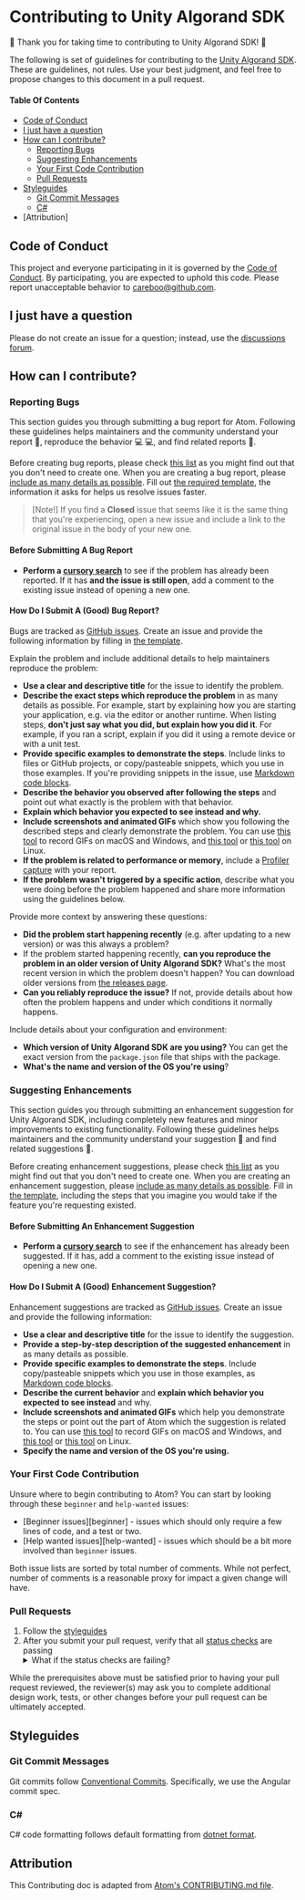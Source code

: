 # Contributing to Unity Algorand SDK

:tada: Thank you for taking time to contributing to Unity Algorand SDK! :tada:

The following is set of guidelines for contributing to the
[Unity Algorand SDK](https://github.com/CareBoo/unity-algorand-sdk).
These are guidelines, not rules. Use your best judgment, and feel free to propose
changes to this document in a pull request.

#### Table Of Contents

- [Code of Conduct](#code-of-conduct)
- [I just have a question](#i-just-have-a-question)
- [How can I contribute?](#how-can-i-contribute)
  - [Reporting Bugs](#reporting-bugs)
  - [Suggesting Enhancements](#suggesting-enhancements)
  - [Your First Code Contribution](#your-first-code-contribution)
  - [Pull Requests](#pull-requests)
- [Styleguides](#styleguides)
  - [Git Commit Messages](#git-commit-messages)
  - [C#](#c#)
- [Attribution]

## Code of Conduct

This project and everyone participating in it is governed by the [Code of Conduct](CODE_OF_CONDUCT.md). By participating, you are expected to uphold this code. Please report unacceptable behavior to [careboo@github.com](mailto:careboo@github.com).

## I just have a question

Please do not create an issue for a question; instead, use the [discussions forum](https://github.com/CareBoo/unity-algorand-sdk/discussions).

## How can I contribute?

### Reporting Bugs

This section guides you through submitting a bug report for Atom. Following these guidelines helps maintainers and the community understand your report :pencil:, reproduce the behavior :computer: :computer:, and find related reports :mag_right:.

Before creating bug reports, please check [this list](#before-submitting-a-bug-report) as you might find out that you don't need to create one. When you are creating a bug report, please [include as many details as possible](#how-do-i-submit-a-good-bug-report). Fill out [the required template](https://github.com/CareBoo/unity-algorand-sdk/blob/main/.github/ISSUE_TEMPLATE/bug_report.md), the information it asks for helps us resolve issues faster.

> [Note!] If you find a **Closed** issue that seems like it is the same thing that you're
> experiencing, open a new issue and include a link to the original issue in the body of your new
> one.

#### Before Submitting A Bug Report

- **Perform a [cursory search](https://github.com/CareBoo/unity-algorand-sdk/issues)** to see if the problem has already been reported. If it has **and the issue is still open**, add a comment to the existing issue instead of opening a new one.

#### How Do I Submit A (Good) Bug Report?

Bugs are tracked as [GitHub issues](https://guides.github.com/features/issues/). Create an issue and provide the following information by filling in [the template](https://github.com/CareBoo/unity-algorand-sdk/blob/main/.github/ISSUE_TEMPLATE/bug_report.md).

Explain the problem and include additional details to help maintainers reproduce the problem:

- **Use a clear and descriptive title** for the issue to identify the problem.
- **Describe the exact steps which reproduce the problem** in as many details as possible. For example, start by explaining how you are starting your application, e.g. via the editor or another runtime. When listing steps, **don't just say what you did, but explain how you did it**. For example, if you ran a script, explain if you did it using a remote device or with a unit test.
- **Provide specific examples to demonstrate the steps**. Include links to files or GitHub projects, or copy/pasteable snippets, which you use in those examples. If you're providing snippets in the issue, use [Markdown code blocks](https://help.github.com/articles/markdown-basics/#multiple-lines).
- **Describe the behavior you observed after following the steps** and point out what exactly is the problem with that behavior.
- **Explain which behavior you expected to see instead and why.**
- **Include screenshots and animated GIFs** which show you following the described steps and clearly demonstrate the problem. You can use [this tool](https://www.cockos.com/licecap/) to record GIFs on macOS and Windows, and [this tool](https://github.com/colinkeenan/silentcast) or [this tool](https://github.com/GNOME/byzanz) on Linux.
- **If the problem is related to performance or memory**, include a [Profiler capture](https://docs.unity3d.com/Manual/Profiler.html) with your report.
- **If the problem wasn't triggered by a specific action**, describe what you were doing before the problem happened and share more information using the guidelines below.

Provide more context by answering these questions:

- **Did the problem start happening recently** (e.g. after updating to a new version) or was this always a problem?
- If the problem started happening recently, **can you reproduce the problem in an older version of Unity Algorand SDK?** What's the most recent version in which the problem doesn't happen? You can download older versions from [the releases page](https://github.com/CareBoo/unity-algorand-sdk/releases).
- **Can you reliably reproduce the issue?** If not, provide details about how often the problem happens and under which conditions it normally happens.

Include details about your configuration and environment:

- **Which version of Unity Algorand SDK are you using?** You can get the exact version from the `package.json` file that ships with the package.
- **What's the name and version of the OS you're using**?

### Suggesting Enhancements

This section guides you through submitting an enhancement suggestion for Unity Algorand SDK, including completely new features and minor improvements to existing functionality. Following these guidelines helps maintainers and the community understand your suggestion :pencil: and find related suggestions :mag_right:.

Before creating enhancement suggestions, please check [this list](#before-submitting-an-enhancement-suggestion) as you might find out that you don't need to create one. When you are creating an enhancement suggestion, please [include as many details as possible](#how-do-i-submit-a-good-enhancement-suggestion). Fill in [the template](https://github.com/CareBoo/unity-algorand-sdk/blob/main/.github/ISSUE_TEMPLATE/feature_request.md), including the steps that you imagine you would take if the feature you're requesting existed.

#### Before Submitting An Enhancement Suggestion

- **Perform a [cursory search](https://github.com/CareBoo/unity-algorand-sdk/issues)** to see if the enhancement has already been suggested. If it has, add a comment to the existing issue instead of opening a new one.

#### How Do I Submit A (Good) Enhancement Suggestion?

Enhancement suggestions are tracked as [GitHub issues](https://guides.github.com/features/issues/). Create an issue and provide the following information:

- **Use a clear and descriptive title** for the issue to identify the suggestion.
- **Provide a step-by-step description of the suggested enhancement** in as many details as possible.
- **Provide specific examples to demonstrate the steps**. Include copy/pasteable snippets which you use in those examples, as [Markdown code blocks](https://help.github.com/articles/markdown-basics/#multiple-lines).
- **Describe the current behavior** and **explain which behavior you expected to see instead** and why.
- **Include screenshots and animated GIFs** which help you demonstrate the steps or point out the part of Atom which the suggestion is related to. You can use [this tool](https://www.cockos.com/licecap/) to record GIFs on macOS and Windows, and [this tool](https://github.com/colinkeenan/silentcast) or [this tool](https://github.com/GNOME/byzanz) on Linux.
- **Specify the name and version of the OS you're using.**

### Your First Code Contribution

Unsure where to begin contributing to Atom? You can start by looking through these `beginner` and `help-wanted` issues:

- [Beginner issues][beginner] - issues which should only require a few lines of code, and a test or two.
- [Help wanted issues][help-wanted] - issues which should be a bit more involved than `beginner` issues.

Both issue lists are sorted by total number of comments. While not perfect, number of comments is a reasonable proxy for impact a given change will have.

### Pull Requests

1. Follow the [styleguides](#styleguides)
2. After you submit your pull request, verify that all [status checks](https://help.github.com/articles/about-status-checks/) are passing <details><summary>What if the status checks are failing?</summary>If a status check is failing, and you believe that the failure is unrelated to your change, please leave a comment on the pull request explaining why you believe the failure is unrelated. A maintainer will re-run the status check for you. If we conclude that the failure was a false positive, then we will open an issue to track that problem with our status check suite.</details>

While the prerequisites above must be satisfied prior to having your pull request reviewed, the reviewer(s) may ask you to complete additional design work, tests, or other changes before your pull request can be ultimately accepted.

## Styleguides

### Git Commit Messages

Git commits follow [Conventional Commits](https://www.conventionalcommits.org/en/v1.0.0/).
Specifically, we use the Angular commit spec.

### C#

C# code formatting follows default formatting from
[dotnet format](https://github.com/dotnet/format).

## Attribution

This Contributing doc is adapted from [Atom's CONTRIBUTING.md file](https://github.com/atom/atom/blob/master/CONTRIBUTING.md).
